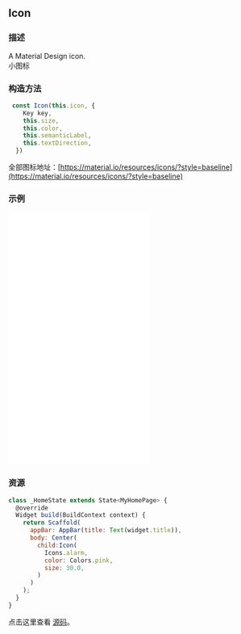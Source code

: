 ## Icon

### 描述
A Material Design icon.  
小图标

### 构造方法
```javascript
 const Icon(this.icon, {
    Key key,
    this.size,
    this.color,
    this.semanticLabel,
    this.textDirection,
  })
```
全部图标地址：[https://material.io/resources/icons/?style=baseline](https://material.io/resources/icons/?style=baseline)


### 示例  
<iframe src="./web/index.html" width="280px" height="500px" frameborder="0" scrolling="no"></iframe>

### 资源
```javascript
class _HomeState extends State<MyHomePage> {
  @override
  Widget build(BuildContext context) {
    return Scaffold(
      appBar: AppBar(title: Text(widget.title)),
      body: Center(
        child:Icon(
          Icons.alarm,
          color: Colors.pink,
          size: 30.0,
        )
      )
    );
  }
}
```

点击这里查看 [源码](./web/main.dart)。


